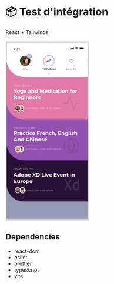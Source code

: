 # 📦 Test d'intégration

React + Tailwinds

![App Screenshot](./__docs/maquette.png)

## Dependencies
- react-dom
- eslint
- prettier
- typescript
- vite